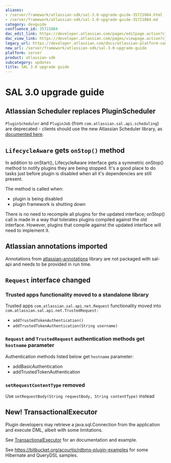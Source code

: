 ```yaml
---
aliases:
- /server/framework/atlassian-sdk/sal-3.0-upgrade-guide-35721084.html
- /server/framework/atlassian-sdk/sal-3.0-upgrade-guide-35721084.md
category: devguide
confluence_id: 35721084
dac_edit_link: https://developer.atlassian.com/pages/editpage.action?cjm=wozere&pageId=35721084
dac_view_link: https://developer.atlassian.com/pages/viewpage.action?cjm=wozere&pageId=35721084
legacy_url: https://developer.atlassian.com/docs/atlassian-platform-common-components/shared-access-layer/sal-upgrade-guides/sal-3-0-upgrade-guide
new_url: /server/framework/atlassian-sdk/sal-3-0-upgrade-guide
platform: server
product: atlassian-sdk
subcategory: updates
title: SAL 3.0 upgrade guide
---
```

# SAL 3.0 upgrade guide

## Atlassian Scheduler replaces PluginScheduler

`PluginScheduler` and `PluginJob` (from `com.atlassian.sal.api.scheduling`) are deprecated - clients should use the new Atlassian Scheduler library, as [documented here](https://developer.atlassian.com/display/JIRADEV/Plugin+Guide+to+JIRA+High+Availability+and+Clustering#PluginGuidetoJIRAHighAvailabilityandClustering-Scheduledtasksandbackgroundprocesses).

## `LifecycleAware` gets `onStop()` method

In addition to onStart(), LifecycleAware interface gets a symmetric onStop() method to notify plugins they are being stopped. It's a good place to do tasks just before plugin is disabled when all it's dependencies are still present.

The method is called when:

-   plugin is being disabled
-   plugin framework is shutting down

There is no need to recompile all plugins for the updated interface; onStop() call is made in a way that tolerates plugins compiled against the old interface. However, plugins that compile against the updated interface will need to implement it.

## Atlassian annotations imported

Annotations from <a href="https://bitbucket.org/atlassian/atlassian-annotations/overview" class="external-link">atlassian-annotations</a> library are not packaged with sal-api and needs to be provided in run time.

## `Request` interface changed

### Trusted apps functionality moved to a standalone library

Trusted apps `com.atlassian.sal.api.net.Request` functionality moved into `com.atlassian.sal.api.net.TrustedRequest:`

-   `addTrustedTokenAuthentication()`
-   `addTrustedTokenAuthentication(String username)`

### `Request` and `TrustedRequest` authentication methods get `hostname` parameter

Authentication methods listed below get `hostname` parameter:

-   addBasicAuthentication
-   addTrustedTokenAuthentication

### `setRequestContentType` removed

Use `setRequestBody(String requestBody, String contentType)` instead

## New! TransactionalExecutor

Plugin developers may retrieve a java.sql.Connection from the application and execute DML, albeit with some limitations.

See <a href="https://docs.atlassian.com/sal-api/3.0.0/sal-api/apidocs/com/atlassian/sal/api/rdbms/TransactionalExecutor.html" class="external-link">TransactionalExecutor</a> for an documentation and example.

See <a href="https://bitbucket.org/acourtis/rdbms-plugin-examples" class="uri external-link">https://bitbucket.org/acourtis/rdbms-plugin-examples</a> for some Hibernate and QueryDSL samples.





















































































































































































































